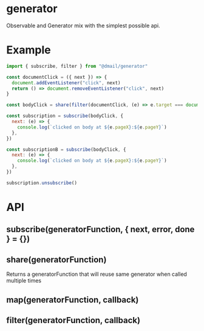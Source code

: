 # generator

Observable and Generator mix with the simplest possible api.

# Example

```js
import { subscribe, filter } from "@dmail/generator"

const documentClick = ({ next }) => {
  document.addEventListener("click", next)
  return () => document.removeEventListener("click", next)
}

const bodyClick = share(filter(documentClick, (e) => e.target === document.body))

const subscription = subscribe(bodyClick, {
  next: (e) => {
    console.log(`clicked on body at ${e.pageX}:${e.pageY}`)
  },
})

const subscriptionB = subscribe(bodyClick, {
  next: (e) => {
    console.log(`clicked on body at ${e.pageX}:${e.pageY}`)
  },
})

subscription.unsubscribe()
```

# API

## subscribe(generatorFunction, { next, error, done } = {})

## share(generatorFunction)

Returns a generatorFunction that will reuse same generator when called multiple times

## map(generatorFunction, callback)

## filter(generatorFunction, callback)
